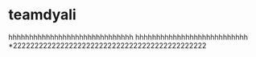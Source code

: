 # teamdyali

hhhhhhhhhhhhhhhhhhhhhhhhhhhhhh
hhhhhhhhhhhhhhhhhhhhhhhhhhh *222222222222222222222222222222222222222222222
